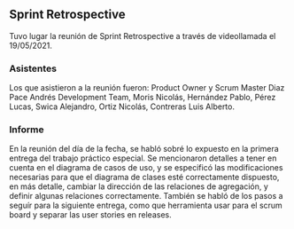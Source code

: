 ## Sprint Retrospective

Tuvo lugar la reunión de Sprint Retrospective a través de videollamada el 19/05/2021.

### Asistentes

Los que asistieron a la reunión fueron: 
Product Owner y Scrum Master Diaz Pace Andrés 
Development Team, Moris Nicolás, Hernández Pablo, Pérez Lucas, Swica Alejandro, 
Ortiz Nicolás, Contreras Luis Alberto.

### Informe

En la reunión del día de la fecha, se habló sobré lo expuesto en la primera entrega
del trabajo práctico especial. Se mencionaron detalles a tener en cuenta en el 
diagrama de casos de uso, y se especificó las modificaciones necesarias para que el 
diagrama de clases esté correctamente dispuesto, en más detalle, cambiar la dirección
de las relaciones de agregación, y definir algunas relaciones correctamente. También
se habló de los pasos a seguír para la siguiente entrega, como que herramienta usar 
para el scrum board y separar las user stories en releases.